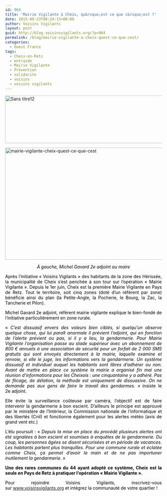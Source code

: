 ```yaml
---
id: 964
title: 'Mairie Vigilante à Cheix, qu&rsquo;est ce que c&rsquo;est ?'
date: 2015-09-23T08:24:13+00:00
author: Voisins Vigilants
layout: post
guid: http://blog.voisinsvigilants.org/?p=964
permalink: /blog/mairie-vigilante-a-cheix-quest-ce-que-cest/
categories:
  - Ouest France
tags:
  - Cheix-en-Retz
  - entraide
  - Mairie Vigilante
  - Prévention
  - solidarite
  - voisins
  - voisins vigilants
---
```

[<img class="aligncenter size-full wp-image-965" src="http://blog.voisinsvigilants.org/wp-content/uploads/2015/09/Sans-titre12.png" alt="Sans titre12" width="1021" height="153" />](http://blog.voisinsvigilants.org/wp-content/uploads/2015/09/Sans-titre12.png)

[<img class="aligncenter size-full wp-image-966" src="http://blog.voisinsvigilants.org/wp-content/uploads/2015/09/mairie-vigilante-cheix-quest-ce-que-cest.jpg" alt="mairie-vigilante-cheix-quest-ce-que-cest" width="640" height="360" />](http://blog.voisinsvigilants.org/wp-content/uploads/2015/09/mairie-vigilante-cheix-quest-ce-que-cest.jpg)

<p style="text-align: center;">
  <em><span style="color: #000000;">À gauche, Michel Gavard 2e adjoint au maire</span></em>
</p>

<p style="text-align: justify;">
  <span style="color: #000000;">Après l&rsquo;initiative « Voisins Vigilants » des habitants de la zone des Hérissée, la municipalité de Cheix s&rsquo;est penchée à son tour sur l&rsquo;opération « Mairie Vigilante ». Depuis le 1er juin, Cheix est la première Mairie Vigilante en Pays de Retz. Tout le territoire, soit cinq zones (doté d&rsquo;un référent par zone) bénéficie ainsi du plan (la Petite-Angle, la Pocherie, le Bourg, la Zac, la Tancherie et Pilon).</span>
</p>

<p style="text-align: justify;">
  <span style="color: #000000;">Michel Gavard 2e adjoint, référent mairie vigilante explique le bien-fondé de l&rsquo;initiative particulièrement en zone rurale.</span>
</p>

<p style="text-align: justify;">
  <span style="color: #000000;">« <em>C&rsquo;est dissuasif envers des voleurs bien ciblés, si quelqu&rsquo;un observe quelque chose, qui lui paraît anormale il prévient l&rsquo;adjoint, qui en fonction de l&rsquo;alerte prévient ou pas, si il y a lieu, la gendarmerie. Pour Mairie Vigilante l&rsquo;organisation passe au stade supérieur avec un abonnement de 800 € annuels à une association de sécurité pour un forfait de 2 000 SMS gratuits qui sont envoyés directement à la mairie, laquelle examine et renvoie, si elle le juge, les informations vers la gendarmerie. </em><em>Un système dissuasif et individuel auquel les habitants sont libres d&rsquo;adhérer ou non. Avant de mettre en place ce système la mairie a organisé fin mai une réunion d&rsquo;informations pour les Cheixois : une cinquantaine y a adhéré. Pas de flicage, de délation, la méthode est uniquement de dissuasive. On ne demande pas aux gens de faire le travail des gendarmes. »</em><b> </b>insiste le 2e adjoint.</span>
</p>

<p style="text-align: justify;">
  <span style="color: #000000;">Elle évite la surveillance coûteuse par caméra, l&rsquo;objectif est de faire intervenir la gendarmerie à bon escient. D&rsquo;ailleurs le principe est approuvé par le ministère de l&rsquo;Intérieur, la Commission nationale de l&rsquo;informatique et des libertés (Cnil) et fonctionne également pour les alertes météo (avis de grand vent etc.) </span>
</p>

<p style="text-align: justify;">
  <span style="color: #000000;">L&rsquo;élu poursuit : « <em>Depuis la mise en place du procédé plusieurs alertes ont été signalées à bon escient et soumises à enquêtes de la gendarmerie. Du coup, les personnes âgées se disent sécurisées et en période de vacances. Les habitants partent plus tranquilles. Pour une commune rurale et éclatée comme Cheix, ça permet d&rsquo;avoir la main et de ne pas importuner inutilement la gendarmerie.</em> »</span>
</p>

<p style="text-align: justify;">
  <strong><span style="color: #000000;">Une des rares communes du 44 ayant adopté ce système, Cheix est la seule en Pays de Retz à pratiquer l&rsquo;opération « Mairie Vigilante ».</span></strong>
</p>

<p style="text-align: justify;">
  <span style="color: #000000;">Pour rejoindre Voisins Vigilants, inscrivez-vous sur <a href="http://www.voisinsvigilants.org">www.voisinsvigilants.org</a> et intégrez la communauté de votre quartier !</span>
</p>